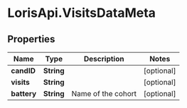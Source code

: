 # LorisApi.VisitsDataMeta

## Properties
Name | Type | Description | Notes
------------ | ------------- | ------------- | -------------
**candID** | **String** |  | [optional] 
**visits** | **String** |  | [optional] 
**battery** | **String** | Name of the cohort | [optional] 


